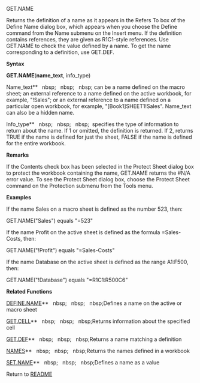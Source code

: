GET.NAME

Returns the definition of a name as it appears in the Refers To box of
the Define Name dialog box, which appears when you choose the Define
command from the Name submenu on the Insert menu. If the definition
contains references, they are given as R1C1-style references. Use
GET.NAME to check the value defined by a name. To get the name
corresponding to a definition, use GET.DEF.

**Syntax**

**GET.NAME**(**name\_text**, info\_type)

Name\_text**&nbsp;&nbsp;&nbsp;nbsp;&nbsp;&nbsp;&nbsp;nbsp;&nbsp;&nbsp;&nbsp;nbsp;&nbsp;can be a name defined on the macro
sheet; an external reference to a name defined on the active workbook,
for example, "\!Sales"; or an external reference to a name defined on a
particular open workbook, for example, "\[Book1\]SHEET1\!Sales".
Name\_text can also be a hidden name.

Info\_type**&nbsp;&nbsp;&nbsp;nbsp;&nbsp;&nbsp;&nbsp;nbsp;&nbsp;&nbsp;&nbsp;nbsp;&nbsp; specifies the type of information to
return about the name. If 1 or omitted, the definition is returned. If
2, returns TRUE if the name is defined for just the sheet, FALSE if the
name is defined for the entire workbook.

**Remarks**

If the Contents check box has been selected in the Protect Sheet dialog
box to protect the workbook containing the name, GET.NAME returns the
\#N/A error value. To see the Protect Sheet dialog box, choose the
Protect Sheet command on the Protection submenu from the Tools menu.

**Examples**

If the name Sales on a macro sheet is defined as the number 523, then:

GET.NAME("Sales") equals "=523"

If the name Profit on the active sheet is defined as the formula
=Sales-Costs, then:

GET.NAME("\!Profit") equals "=Sales-Costs"

If the name Database on the active sheet is defined as the range
A1:F500, then:

GET.NAME("\!Database") equals "=R1C1:R500C6"

**Related Functions**

[DEFINE.NAME](DEFINE.NAME.md)**&nbsp;&nbsp;&nbsp;nbsp;&nbsp;&nbsp;&nbsp;nbsp;&nbsp;&nbsp;&nbsp;nbsp;Defines a name on the active or macro sheet

[GET.CELL](GET.CELL.md)**&nbsp;&nbsp;&nbsp;nbsp;&nbsp;&nbsp;&nbsp;nbsp;&nbsp;&nbsp;&nbsp;nbsp;Returns information about the specified cell

[GET.DEF](GET.DEF.md)**&nbsp;&nbsp;&nbsp;nbsp;&nbsp;&nbsp;&nbsp;nbsp;&nbsp;&nbsp;&nbsp;nbsp;Returns a name matching a definition

[NAMES](NAMES.md)**&nbsp;&nbsp;&nbsp;nbsp;&nbsp;&nbsp;&nbsp;nbsp;&nbsp;&nbsp;&nbsp;nbsp;Returns the names defined in a workbook

[SET.NAME](SET.NAME.md)**&nbsp;&nbsp;&nbsp;nbsp;&nbsp;&nbsp;&nbsp;nbsp;&nbsp;&nbsp;&nbsp;nbsp;Defines a name as a value



Return to [README](README.md)

